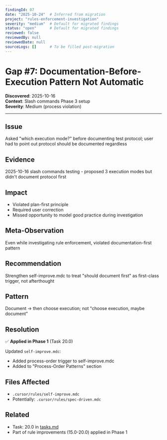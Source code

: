 ```yaml
---
findingId: 07
date: "2025-10-24"  # Inferred from migration
project: "rules-enforcement-investigation"
severity: "medium"  # Default for migrated findings
status: "open"      # Default for migrated findings
reviewed: false
reviewedBy: null
reviewedDate: null
sourceLogs: []      # To be filled post-migration
---
```


# Gap #7: Documentation-Before-Execution Pattern Not Automatic

**Discovered**: 2025-10-16  
**Context**: Slash commands Phase 3 setup  
**Severity**: Medium (process violation)

---

## Issue

Asked "which execution mode?" before documenting test protocol; user had to point out protocol should be documented regardless

## Evidence

2025-10-16 slash commands testing - proposed 3 execution modes but didn't document protocol first

## Impact

- Violated plan-first principle
- Required user correction
- Missed opportunity to model good practice during investigation

## Meta-Observation

Even while investigating rule enforcement, violated documentation-first pattern

## Recommendation

Strengthen self-improve.mdc to treat "should document first" as first-class trigger, not afterthought

## Pattern

Document → then choose execution; not "choose execution, maybe document"

## Resolution

✅ **Applied in Phase 1** (Task 20.0)

Updated `self-improve.mdc`:

- Added process-order trigger to self-improve.mdc
- Added to "Process-Order Patterns" section

## Files Affected

- `.cursor/rules/self-improve.mdc`
- Potentially: `.cursor/rules/spec-driven.mdc`

## Related

- Task: 20.0 in [tasks.md](../tasks.md)
- Part of rule improvements (15.0-20.0) applied in Phase 1
